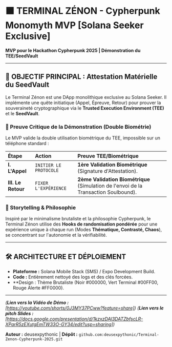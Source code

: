 # ⬛ TERMINAL ZÉNON - Cypherpunk Monomyth MVP [Solana Seeker Exclusive]

**MVP pour le Hackathon Cypherpunk 2025 | Démonstration du TEE/SeedVault**

---

## 🎯 OBJECTIF PRINCIPAL : Attestation Matérielle du SeedVault

Le Terminal Zénon est une DApp monolithique exclusive au Solana Seeker. Il implémente une quête initiatique (Appel, Épreuve, Retour) pour prouver la souveraineté cryptographique via le **Trusted Execution Environment (TEE)** et le **SeedVault**.

### 🔑 Preuve Critique de la Démonstration (Double Biométrie)

Le MVP valide la double utilisation biométrique du TEE, impossible sur un téléphone standard :

| Étape | Action | Preuve TEE/Biométrique |
| :--- | :--- | :--- |
| **I. L'Appel** | `INITIER LE PROTOCOLE` | **1ère Validation Biométrique** (Signature d'Attestation). |
| **III. Le Retour** | `FIXER L'EXPÉRIENCE` | **2ème Validation Biométrique** (Simulation de l'envoi de la Transaction Soulbound). |

### 📖 Storytelling & Philosophie

Inspiré par le minimalisme brutaliste et la philosophie Cypherpunk, le Terminal Zénon utilise des **Hooks de randomisation pondérée** pour une expérience unique à chaque run (Modes **Thématique, Contrasté, Chaos**), se concentrant sur l'autonomie et la vérifiabilité.

---

## 🛠 ARCHITECTURE ET DÉPLOIEMENT

* **Plateforme :** Solana Mobile Stack (SMS) / Expo Development Build.
* **Code :** Entièrement nettoyé des logs et des clés forcées.
* **Design : Thème Brutaliste (Noir #000000, Vert Terminal #00FF00, Rouge Alerte #FF0000).

---

*(**Lien vers la Vidéo de Démo :** [https://youtube.com/shorts/0J3MY37PCww?feature=share])*
*(**Lien vers le pitch Slides :**
[https://docs.google.com/presentation/d/1kzxzDAl3DATZbfscLR-XParR5zEXutgEmTW33O-GY34/edit?usp=sharing])*

**Auteur :** deusexpythonic | **Dépôt :** `github.com:deusexpythonic/Terminal-Zenon-Cypherpunk-2025.git`
